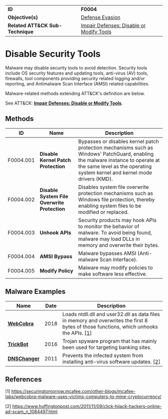 |||
|---------|------------------------|
|**ID**|**F0004**|
|**Objective(s)**|[Defense Evasion](https://github.com/MBCProject/mbc-beta/tree/master/defense-evasion)|
|**Related ATT&CK Sub-Technique**|[Impair Defenses: Disable or Modify Tools](https://attack.mitre.org/techniques/T1562/001/)|

Disable Security Tools
========================
Malware may disable security tools to avoid detection. Security tools include OS security features and updating tools, anti-virus (AV) tools, firewalls, tool components providing security related logging and/or reporting, and Antimalware Scan Interface (AMSI) related capabilities.

Malware-related methods extending ATT&CK's definition are below. 

See ATT&CK: [**Impair Defenses: Disable or Modify Tools**](https://attack.mitre.org/techniques/T1562/001).

Methods
-------
|ID|Name|Description|
|-----------------------------|--------|-----------------------------|
|F0004.001|**Disable Kernel Patch Protection**|Bypasses or disables kernel patch protection mechanisms such as Windows' PatchGuard, enabling the malware instance to operate at the same level as the operating system kernel and kernel mode drivers (KMD).|
|F0004.002|**Disable System File Overwrite Protection**|Disables system file overwrite protection mechanisms such as Windows file protection, thereby enabling system files to be modified or replaced.|
|F0004.003|**Unhook APIs**|Security products may hook APIs to monitor the behavior of malware. To avoid being found, malware may load DLLs in memory and overwrite their bytes.|
|F0004.004|**AMSI Bypass**|Malware bypasses AMSI (Anti-malware Scan Interface).|
|F0004.005|**Modify Policy**|Malware may modify policies to make software less effective.|

Malware Examples
----------------
|Name|Date|Description|
|-----------------------------|-----------|-----------------------------|
|[**WebCobra**](https://github.com/MBCProject/mbc-beta/blob/master/xample-malware/webcobra.md)| 2018 | Loads ntdll.dll and user32.dll as data files in memory and overwrites the first 8 bytes of those functions, which unhooks the APIs. [[1]](#1)|
|[**TrickBot**](https://github.com/MBCProject/mbc-beta/tree/master/xample-malware/trickbot.md)|2016|Trojan spyware program that has mainly been used for targeting banking sites.|
|[**DNSChanger**](https://github.com/MBCProject/mbc-beta/blob/master/xample-malware/dnschanger.md)|2011|Prevents the infected system from installing anti-virus software updates. [[2]](#2)|

References
----------
<a name="1">[1]</a> https://securingtomorrow.mcafee.com/other-blogs/mcafee-labs/webcobra-malware-uses-victims-computers-to-mine-cryptocurrency/

<a name="2">[2]</a> https://www.huffingtonpost.com/2011/11/09/click-hijack-hackers-online-ad-scam_n_1084497.html 